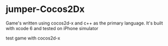 jumper-Cocos2Dx
===============


Game's written using cocos2d-x and c++ as the primary language.
It's built with xcode 6 and tested on iPhone simulator

test game with cocos2d-x
